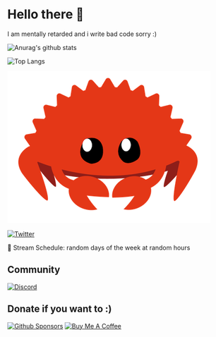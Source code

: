 # Hello there :wave:

I am mentally retarded and i write bad code sorry :)

![Anurag's github stats](https://github-readme-stats.vercel.app/api?username=Zer0dev-byte&theme=tokyonight)

![Top Langs](https://github-readme-stats.vercel.app/api/top-langs/?username=Zer0dev-byte&layout=compact&theme=tokyonight)

![Ferris](./imgs/cuddlyferris.png)

[![Twitter](https://img.shields.io/badge/Twitter-1DA1F2?style=for-the-badge&logo=twitter&logoColor=white)](https://twitter.com/Zer0_dev_)

📅 Stream Schedule: random days of the week at random hours

## Community

[![Discord](https://img.shields.io/discord/1059674507616469013?color=5260E6&label=Discord&logo=discord&logoColor=white&style=for-the-badge)](https://discord.gg/NgMSmNF7yJ)

## Donate if you want to :)
[![Github Sponsors](https://img.shields.io/badge/Sponsors-EA4AAA?style=for-the-badge&logo=github-sponsors&logoColor=white)](https://github.com/sponsors/Zer0dev-byte)
[![Buy Me A Coffee](https://img.shields.io/badge/Buy_Me_A_Coffee-FFDD00?style=for-the-badge&logo=buymeacoffee&logoColor=black)](https://buymeacoffee.com/zerodev)
